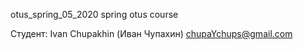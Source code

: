 otus_spring_05_2020
spring otus course

Cтудент: Ivan Chupakhin (Иван Чупахин) chupaYchups@gmail.com
